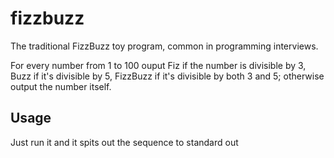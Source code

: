 # fizzbuzz

The traditional FizzBuzz toy program, common in programming interviews.

For every number from 1 to 100 ouput Fiz if the number is divisible by 3, Buzz if it's divisible by 5, FizzBuzz if it's divisible by both 3 and 5; otherwise output the number itself.

## Usage

Just run it and it spits out the sequence to standard out
